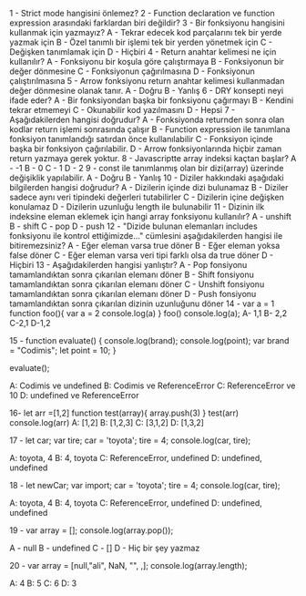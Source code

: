 1 - Strict mode hangisini önlemez? 
2 - Function declaration ve function expression arasındaki farklardan biri değildir?
3 - Bir fonksiyonu hangisini kullanmak için yazmayız? A - Tekrar edecek kod parçalarını tek bir yerde yazmak için B - Özel tanımlı bir işlemi tek bir yerden yönetmek için C - Değişken tanımlamak için D - Hiçbiri
4 - Return anahtar kelimesi ne için kullanılır? A - Fonksiyonu bir koşula göre çalıştırmaya B - Fonksiyonun bir değer dönmesine C -  Fonksiyonun çağırılmasına D - Fonksiyonun çalıştırılmasına
5 - Arrow fonksiyonu return anahtar kelimesi kullanmadan değer dönmesine olanak tanır. A - Doğru B - Yanlış
6 - DRY konsepti neyi ifade eder? A - Bir fonksiyondan başka bir fonksiyonu çağırmayı B - Kendini tekrar etmemeyi C - Okunabilir kod yazılmasını D - Hepsi
7 - Aşağıdakilerden hangisi doğrudur? A - Fonksiyonda returnden sonra olan kodlar return işlemi sonrasında çalışır B - Function expression ile tanımlana fonksiyon tanımlandığı satırdan önce kullanılabilir C - Fonksiyon içinde başka bir fonksiyon çağırılabilir. D - Arrow fonksiyonlarında hiçbir zaman return yazmaya gerek yoktur.
8 - Javascriptte array indeksi kaçtan başlar? A - -1 B - 0 C - 1 D - 2
9 - const ile tanımlanmış olan bir dizi(array) üzerinde değişiklik yapılabilir. A - Doğru B - Yanlış
10 - Diziler hakkındaki aşağıdaki bilgilerden hangisi doğrudur? A - Dizilerin içinde dizi bulunamaz B - Diziler sadece aynı veri tipindeki değerleri tutabilirler C - Dizilerin içine değişken konulamaz D - Dizilerin uzunluğu length ile bulunabilir
11 - Dizinin ilk indeksine eleman eklemek için hangi array fonksiyonu kullanılır? A - unshift B - shift C - pop D - push
12 - "Dizide bulunan elemanları includes fonksiyonu ile kontrol ettiğimizde..." cümlesini aşağıdakilerden hangisi ile bitiremezsiniz? A - Eğer eleman varsa true döner B - Eğer eleman yoksa false döner C - Eğer eleman varsa veri tipi farklı olsa da true döner D - Hiçbiri
13 - Aşağıdakilerden hangisi yanlıştır? A - Pop fonsiyonu tamamlandıktan sonra çıkarılan elemanı döner B - Shift fonsiyonu tamamlandıktan sonra çıkarılan elemanı döner C - Unshift fonsiyonu tamamlandıktan sonra çıkarılan elemanı döner D - Push fonsiyonu tamamlandıktan sonra çıkarılan dizinin uzunluğunu döner
14 - 
var a = 1
function foo(){
 var a = 2
 console.log(a)
}
foo()
console.log(a);
A- 1,1  B- 2,2   C-2,1   D-1,2

15 - 
function evaluate() {
  console.log(brand);
  console.log(point);
  var brand = "Codimis";
  let point = 10;
}

evaluate();

A: Codimis ve undefined
B: Codimis ve ReferenceError
C: ReferenceError ve 10
D: undefined ve ReferenceError

16-
let arr =[1,2]
function test(array){
  array.push(3)
}
test(arr)
console.log(arr)
A: [1,2]
B: [1,2,3]
C: [3,1,2]
D: [1,3,2]

17 - 
let car;
var tire;
car = 'toyota';
tire = 4;
console.log(car, tire);

A: toyota, 4 
B: 4, toyota
C: ReferenceError, undefined
D: undefined, undefined

18 - 
let newCar;
var import;
car = 'toyota';
tire = 4;
console.log(car, tire);

A: toyota, 4 
B: 4, toyota
C: ReferenceError, undefined
D: undefined, undefined

19 - 
var array = [];
console.log(array.pop());

A - null
B - undefined
C - []
D - Hiç bir şey yazmaz

20 - 
var array = [null,"ali", NaN, "", ,];
console.log(array.length);

A: 4
B: 5
C: 6
D: 3
